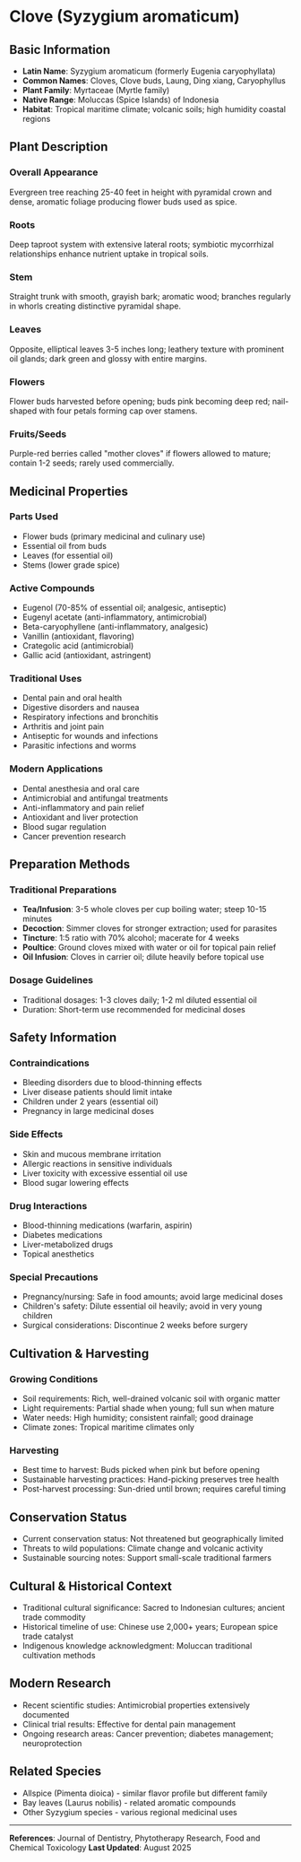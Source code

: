 # Clove (Syzygium aromaticum)

## Basic Information
- **Latin Name**: Syzygium aromaticum (formerly Eugenia caryophyllata)
- **Common Names**: Cloves, Clove buds, Laung, Ding xiang, Caryophyllus
- **Plant Family**: Myrtaceae (Myrtle family)
- **Native Range**: Moluccas (Spice Islands) of Indonesia
- **Habitat**: Tropical maritime climate; volcanic soils; high humidity coastal regions

## Plant Description

### Overall Appearance
Evergreen tree reaching 25-40 feet in height with pyramidal crown and dense, aromatic foliage producing flower buds used as spice.

### Roots
Deep taproot system with extensive lateral roots; symbiotic mycorrhizal relationships enhance nutrient uptake in tropical soils.

### Stem
Straight trunk with smooth, grayish bark; aromatic wood; branches regularly in whorls creating distinctive pyramidal shape.

### Leaves
Opposite, elliptical leaves 3-5 inches long; leathery texture with prominent oil glands; dark green and glossy with entire margins.

### Flowers
Flower buds harvested before opening; buds pink becoming deep red; nail-shaped with four petals forming cap over stamens.

### Fruits/Seeds
Purple-red berries called "mother cloves" if flowers allowed to mature; contain 1-2 seeds; rarely used commercially.

## Medicinal Properties

### Parts Used
- Flower buds (primary medicinal and culinary use)
- Essential oil from buds
- Leaves (for essential oil)
- Stems (lower grade spice)

### Active Compounds
- Eugenol (70-85% of essential oil; analgesic, antiseptic)
- Eugenyl acetate (anti-inflammatory, antimicrobial)
- Beta-caryophyllene (anti-inflammatory, analgesic)
- Vanillin (antioxidant, flavoring)
- Crategolic acid (antimicrobial)
- Gallic acid (antioxidant, astringent)

### Traditional Uses
- Dental pain and oral health
- Digestive disorders and nausea
- Respiratory infections and bronchitis
- Arthritis and joint pain
- Antiseptic for wounds and infections
- Parasitic infections and worms

### Modern Applications
- Dental anesthesia and oral care
- Antimicrobial and antifungal treatments
- Anti-inflammatory and pain relief
- Antioxidant and liver protection
- Blood sugar regulation
- Cancer prevention research

## Preparation Methods

### Traditional Preparations
- **Tea/Infusion**: 3-5 whole cloves per cup boiling water; steep 10-15 minutes
- **Decoction**: Simmer cloves for stronger extraction; used for parasites
- **Tincture**: 1:5 ratio with 70% alcohol; macerate for 4 weeks
- **Poultice**: Ground cloves mixed with water or oil for topical pain relief
- **Oil Infusion**: Cloves in carrier oil; dilute heavily before topical use

### Dosage Guidelines
- Traditional dosages: 1-3 cloves daily; 1-2 ml diluted essential oil
- Duration: Short-term use recommended for medicinal doses

## Safety Information

### Contraindications
- Bleeding disorders due to blood-thinning effects
- Liver disease patients should limit intake
- Children under 2 years (essential oil)
- Pregnancy in large medicinal doses

### Side Effects
- Skin and mucous membrane irritation
- Allergic reactions in sensitive individuals
- Liver toxicity with excessive essential oil use
- Blood sugar lowering effects

### Drug Interactions
- Blood-thinning medications (warfarin, aspirin)
- Diabetes medications
- Liver-metabolized drugs
- Topical anesthetics

### Special Precautions
- Pregnancy/nursing: Safe in food amounts; avoid large medicinal doses
- Children's safety: Dilute essential oil heavily; avoid in very young children
- Surgical considerations: Discontinue 2 weeks before surgery

## Cultivation & Harvesting

### Growing Conditions
- Soil requirements: Rich, well-drained volcanic soil with organic matter
- Light requirements: Partial shade when young; full sun when mature
- Water needs: High humidity; consistent rainfall; good drainage
- Climate zones: Tropical maritime climates only

### Harvesting
- Best time to harvest: Buds picked when pink but before opening
- Sustainable harvesting practices: Hand-picking preserves tree health
- Post-harvest processing: Sun-dried until brown; requires careful timing

## Conservation Status
- Current conservation status: Not threatened but geographically limited
- Threats to wild populations: Climate change and volcanic activity
- Sustainable sourcing notes: Support small-scale traditional farmers

## Cultural & Historical Context
- Traditional cultural significance: Sacred to Indonesian cultures; ancient trade commodity
- Historical timeline of use: Chinese use 2,000+ years; European spice trade catalyst
- Indigenous knowledge acknowledgment: Moluccan traditional cultivation methods

## Modern Research
- Recent scientific studies: Antimicrobial properties extensively documented
- Clinical trial results: Effective for dental pain management
- Ongoing research areas: Cancer prevention; diabetes management; neuroprotection

## Related Species
- Allspice (Pimenta dioica) - similar flavor profile but different family
- Bay leaves (Laurus nobilis) - related aromatic compounds
- Other Syzygium species - various regional medicinal uses

---

**References**: Journal of Dentistry, Phytotherapy Research, Food and Chemical Toxicology
**Last Updated**: August 2025